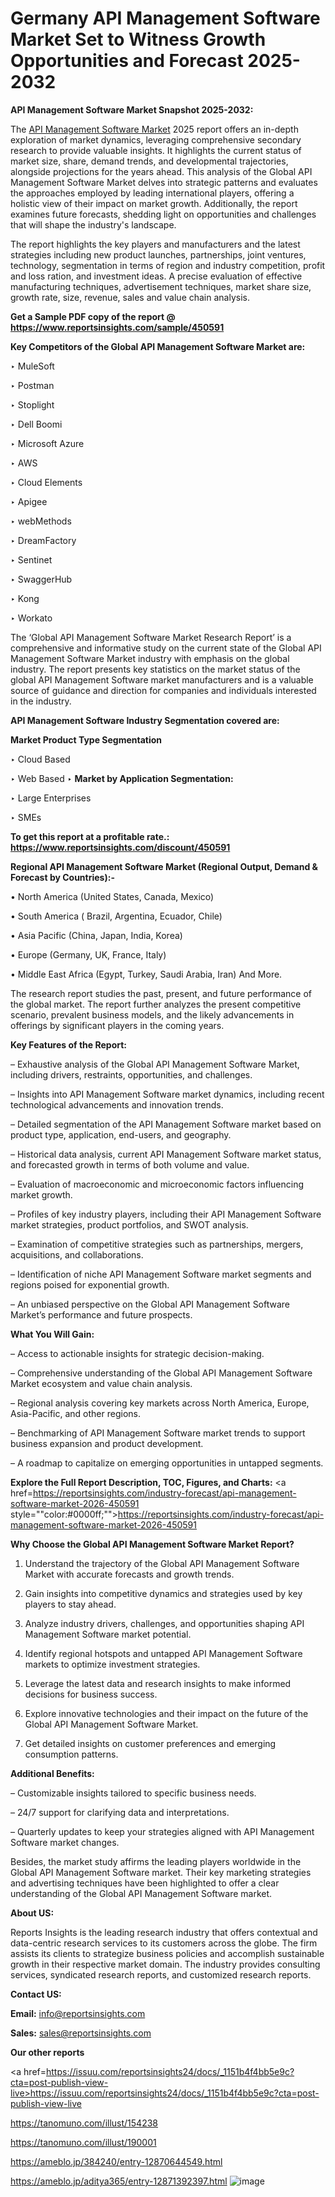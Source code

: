 # Germany API Management Software Market Set to Witness Growth Opportunities and Forecast 2025-2032

<strong>API Management Software Market Snapshot 2025-2032:</strong>

The <a href=https://www.reportsinsights.com/sample/450591>API Management Software Market</a> 2025 report offers an in-depth exploration of market dynamics, leveraging comprehensive secondary research to provide valuable insights. It highlights the current status of market size, share, demand trends, and developmental trajectories, alongside projections for the years ahead. This analysis of the Global API Management Software Market delves into strategic patterns and evaluates the approaches employed by leading international players, offering a holistic view of their impact on market growth. Additionally, the report examines future forecasts, shedding light on opportunities and challenges that will shape the industry's landscape.

The report highlights the key players and manufacturers and the latest strategies including new product launches, partnerships, joint ventures, technology, segmentation in terms of region and industry competition, profit and loss ration, and investment ideas. A precise evaluation of effective manufacturing techniques, advertisement techniques, market share size, growth rate, size, revenue, sales and value chain analysis.

<strong>Get a Sample PDF copy of the report @ <a href=https://www.reportsinsights.com/sample/450591 style=color:#0000ff;>https://www.reportsinsights.com/sample/450591</a></strong>

<strong>Key Competitors of the Global API Management Software Market are:</strong>

‣ MuleSoft

‣ Postman

‣ Stoplight

‣ Dell Boomi

‣ Microsoft Azure

‣ AWS

‣ Cloud Elements

‣ Apigee

‣ webMethods

‣ DreamFactory

‣ Sentinet

‣ SwaggerHub

‣ Kong

‣ Workato

The ‘Global API Management Software Market Research Report’ is a comprehensive and informative study on the current state of the Global API Management Software Market industry with emphasis on the global industry. The report presents key statistics on the market status of the global API Management Software market manufacturers and is a valuable source of guidance and direction for companies and individuals interested in the industry.

<strong>API Management Software Industry Segmentation covered are:</strong>

<strong>Market Product Type Segmentation</strong>

‣ Cloud Based

‣ Web Based
‣ 
<strong>Market by Application Segmentation:</strong>

‣ Large Enterprises

‣ SMEs

<strong>To get this report at a profitable rate.: <a href=https://www.reportsinsights.com/discount/450591 style=color:#0000ff;>https://www.reportsinsights.com/discount/450591</a></strong>

<strong>Regional API Management Software Market (Regional Output, Demand &amp; Forecast by Countries):-</strong>

• North America (United States, Canada, Mexico)

• South America ( Brazil, Argentina, Ecuador, Chile)

• Asia Pacific (China, Japan, India, Korea)

• Europe (Germany, UK, France, Italy)

• Middle East Africa (Egypt, Turkey, Saudi Arabia, Iran) And More.

The research report studies the past, present, and future performance of the global market. The report further analyzes the present competitive scenario, prevalent business models, and the likely advancements in offerings by significant players in the coming years.

<strong>Key Features of the Report:</strong>

– Exhaustive analysis of the Global API Management Software Market, including drivers, restraints, opportunities, and challenges.

– Insights into API Management Software market dynamics, including recent technological advancements and innovation trends.

– Detailed segmentation of the API Management Software market based on product type, application, end-users, and geography.

– Historical data analysis, current API Management Software market status, and forecasted growth in terms of both volume and value.

– Evaluation of macroeconomic and microeconomic factors influencing market growth.

– Profiles of key industry players, including their API Management Software market strategies, product portfolios, and SWOT analysis.

– Examination of competitive strategies such as partnerships, mergers, acquisitions, and collaborations.

– Identification of niche API Management Software market segments and regions poised for exponential growth.

– An unbiased perspective on the Global API Management Software Market’s performance and future prospects.

<strong>What You Will Gain:</strong>

– Access to actionable insights for strategic decision-making.

– Comprehensive understanding of the Global API Management Software Market ecosystem and value chain analysis.

– Regional analysis covering key markets across North America, Europe, Asia-Pacific, and other regions.

– Benchmarking of API Management Software market trends to support business expansion and product development.

– A roadmap to capitalize on emerging opportunities in untapped segments.

<strong>Explore the Full Report Description, TOC, Figures, and Charts:</strong>
<a href=https://reportsinsights.com/industry-forecast/api-management-software-market-2026-450591 style=""color:#0000ff;"">https://reportsinsights.com/industry-forecast/api-management-software-market-2026-450591</a>

<strong>Why Choose the Global API Management Software Market Report?</strong>

1. Understand the trajectory of the Global API Management Software Market with accurate forecasts and growth trends.

2. Gain insights into competitive dynamics and strategies used by key players to stay ahead.

3. Analyze industry drivers, challenges, and opportunities shaping API Management Software market potential.

4. Identify regional hotspots and untapped API Management Software markets to optimize investment strategies.

5. Leverage the latest data and research insights to make informed decisions for business success.

6. Explore innovative technologies and their impact on the future of the Global API Management Software Market.

7. Get detailed insights on customer preferences and emerging consumption patterns.

<strong>Additional Benefits:</strong>

– Customizable insights tailored to specific business needs.

– 24/7 support for clarifying data and interpretations.

– Quarterly updates to keep your strategies aligned with API Management Software market changes.

Besides, the market study affirms the leading players worldwide in the Global API Management Software market. Their key marketing strategies and advertising techniques have been highlighted to offer a clear understanding of the Global API Management Software market.

<strong><strong>About US</strong>:</strong>

Reports Insights is the leading research industry that offers contextual and data-centric research services to its customers across the globe. The firm assists its clients to strategize business policies and accomplish sustainable growth in their respective market domain. The industry provides consulting services, syndicated research reports, and customized research reports.

<strong>Contact US:</strong>

<p class=><b>Email:</b> <a href=mailto:info@reportsinsights.com>info@reportsinsights.com</a></p>
<p class=><b>Sales:</b> <a href=mailto:sales@reportsinsights.com>sales@reportsinsights.com</a></p>

<strong>Our other reports</strong>

<a href=https://issuu.com/reportsinsights24/docs/_1151b4f4bb5e9c?cta=post-publish-view-live>https://issuu.com/reportsinsights24/docs/_1151b4f4bb5e9c?cta=post-publish-view-live</a>

<a href=https://tanomuno.com/illust/154238>https://tanomuno.com/illust/154238</a>

<a href=https://tanomuno.com/illust/190001>https://tanomuno.com/illust/190001</a>

<a href=https://ameblo.jp/384240/entry-12870644549.html>https://ameblo.jp/384240/entry-12870644549.html</a>

<a href=https://ameblo.jp/aditya365/entry-12871392397.html>https://ameblo.jp/aditya365/entry-12871392397.html</a>
![image](https://github.com/user-attachments/assets/9e754df5-8cdd-4648-8f38-0c51f10479c1)
